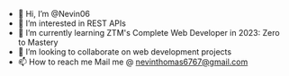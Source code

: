 - 👋 Hi, I’m @Nevin06
- 👀 I’m interested in REST APIs
- 🌱 I’m currently learning ZTM's Complete Web Developer in 2023: Zero to Mastery
- 💞️ I’m looking to collaborate on web development projects
- 📫 How to reach me Mail me @ nevinthomas6767@gmail.com

<!---
Nevin06/Nevin06 is a ✨ special ✨ repository because its `README.md` (this file) appears on your GitHub profile.
You can click the Preview link to take a look at your changes.
--->
